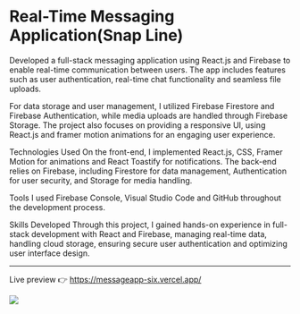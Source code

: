# Real-Time Messaging Application(Snap Line)

Developed a full-stack messaging application using React.js and Firebase to enable real-time communication between users. The app includes features such as user authentication, real-time chat functionality and seamless file uploads.

For data storage and user management, I utilized Firebase Firestore and Firebase Authentication, while media uploads are handled through Firebase Storage. The project also focuses on providing a responsive UI, using React.js and framer motion animations for an engaging user experience.

Technologies Used
On the front-end, I implemented React.js, CSS, Framer Motion for animations and React Toastify for notifications. The back-end relies on Firebase, including Firestore for data management, Authentication for user security, and Storage for media handling.

Tools
I used Firebase Console, Visual Studio Code and GitHub throughout the development process.

Skills Developed
Through this project, I gained hands-on experience in full-stack development with React and Firebase, managing real-time data, handling cloud storage, ensuring secure user authentication and optimizing user interface design.

<hr/>

Live preview 👉 https://messageapp-six.vercel.app/

<img src="https://media.licdn.com/dms/image/v2/D562DAQGtelroe95caQ/profile-treasury-image-shrink_800_800/profile-treasury-image-shrink_800_800/0/1728971018411?e=1736866800&v=beta&t=HOb9kMGKuDwIFDgB_sstAfRKw3asjqzu7l0hQQdj1d4">
